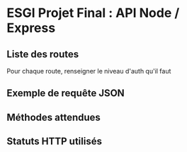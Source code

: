 # ESGI Projet Final : API Node / Express

## Liste des routes

Pour chaque route, renseigner le niveau d'auth qu'il faut

## Exemple de requête JSON

## Méthodes attendues

## Statuts HTTP utilisés
